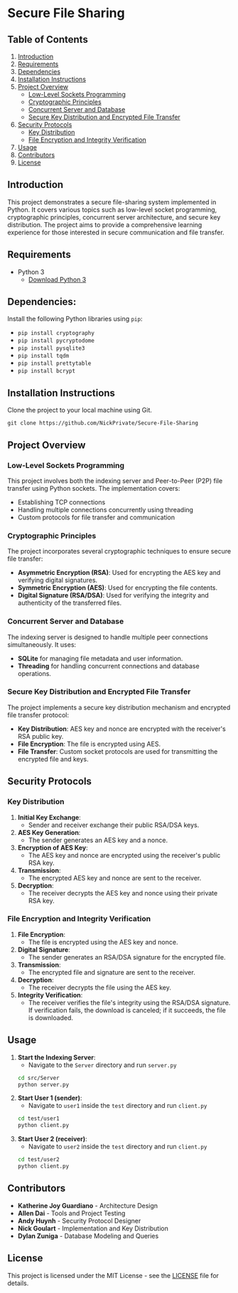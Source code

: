 # Secure File Sharing

## Table of Contents
1. [Introduction](#introduction)
2. [Requirements](#requirements)
3. [Dependencies](#dependencies)
4. [Installation Instructions](#installation-instructions)
5. [Project Overview](#project-overview)
   - [Low-Level Sockets Programming](#low-level-sockets-programming)
   - [Cryptographic Principles](#cryptographic-principles)
   - [Concurrent Server and Database](#concurrent-server-and-database)
   - [Secure Key Distribution and Encrypted File Transfer](#secure-key-distribution-and-encrypted-file-transfer)
6. [Security Protocols](#security-protocols)
   - [Key Distribution](#key-distribution)
   - [File Encryption and Integrity Verification](#file-encryption-and-integrity-verification)
7. [Usage](#usage)
8. [Contributors](#contributors)
9. [License](#license)

## Introduction
This project demonstrates a secure file-sharing system implemented in Python. It covers various topics such as low-level socket programming, cryptographic principles, concurrent server architecture, and secure key distribution. The project aims to provide a comprehensive learning experience for those interested in secure communication and file transfer.

## Requirements
- Python 3
  - [Download Python 3](https://www.python.org/downloads/)

## Dependencies:
Install the following Python libraries using `pip`:
- ```pip install cryptography```
- ```pip install pycryptodome```
- ```pip install pysqlite3```
- ```pip install tqdm```
- ```pip install prettytable```
- ```pip install bcrypt```

## Installation Instructions

Clone the project to your local machine using Git.

   ```git clone https://github.com/NickPrivate/Secure-File-Sharing```

## Project Overview

### Low-Level Sockets Programming
This project involves both the indexing server and Peer-to-Peer (P2P) file transfer using Python sockets. The implementation covers:
- Establishing TCP connections
- Handling multiple connections concurrently using threading
- Custom protocols for file transfer and communication

### Cryptographic Principles
The project incorporates several cryptographic techniques to ensure secure file transfer:
- **Asymmetric Encryption (RSA)**: Used for encrypting the AES key and verifying digital signatures.
- **Symmetric Encryption (AES)**: Used for encrypting the file contents.
- **Digital Signature (RSA/DSA)**: Used for verifying the integrity and authenticity of the transferred files.

### Concurrent Server and Database
The indexing server is designed to handle multiple peer connections simultaneously. It uses:
- **SQLite** for managing file metadata and user information.
- **Threading** for handling concurrent connections and database operations.

### Secure Key Distribution and Encrypted File Transfer
The project implements a secure key distribution mechanism and encrypted file transfer protocol:
- **Key Distribution**: AES key and nonce are encrypted with the receiver's RSA public key.
- **File Encryption**: The file is encrypted using AES.
- **File Transfer**: Custom socket protocols are used for transmitting the encrypted file and keys.

## Security Protocols

### Key Distribution
1. **Initial Key Exchange**:
   - Sender and receiver exchange their public RSA/DSA keys.
2. **AES Key Generation**:
   - The sender generates an AES key and a nonce.
3. **Encryption of AES Key**:
   - The AES key and nonce are encrypted using the receiver's public RSA key.
4. **Transmission**:
   - The encrypted AES key and nonce are sent to the receiver.
5. **Decryption**:
   - The receiver decrypts the AES key and nonce using their private RSA key.

### File Encryption and Integrity Verification
1. **File Encryption**:
   - The file is encrypted using the AES key and nonce.
2. **Digital Signature**:
   - The sender generates an RSA/DSA signature for the encrypted file.
3. **Transmission**:
   - The encrypted file and signature are sent to the receiver.
4. **Decryption**:
   - The receiver decrypts the file using the AES key.
5. **Integrity Verification**:
   - The receiver verifies the file's integrity using the RSA/DSA signature. If verification fails, the download is canceled; if it succeeds, the file is downloaded.

## Usage

1. **Start the Indexing Server**:
   - Navigate to the `Server` directory and run `server.py`
   ```bash
   cd src/Server
   python server.py
2. **Start User 1 (sender)**:
   - Navigate to `user1` inside the `test` directory and run `client.py`
   ```bash
   cd test/user1
   python client.py
3. **Start User 2 (receiver)**:
   - Navigate to `user2` inside the `test` directory and run `client.py`
   ```bash
   cd test/user2
   python client.py
   
## Contributors

- **Katherine Joy Guardiano** - Architecture Design
- **Allen Dai** - Tools and Project Testing
- **Andy Huynh** - Security Protocol Designer
- **Nick Goulart** - Implementation and Key Distribution
- **Dylan Zuniga** - Database Modeling and Queries

## License

This project is licensed under the MIT License - see the [LICENSE](LICENSE) file for details.
